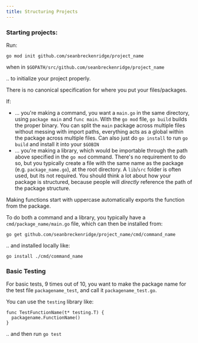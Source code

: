 ```yaml
---
title: Structuring Projects
---
```


### Starting projects:

Run:

`go mod init github.com/seanbreckenridge/project_name`

when in `$GOPATH/src/github.com/seanbreckenridge/project_name`

.. to initialize your project properly.

There is no canonical specification for where you put your files/packages.

If:

- ... you're making a command, you want a `main.go` in the same directory, using `package main` and `func main`. With the `go mod` file, `go build` builds the proper binary. You can split the `main` package across multiple files without messing with import paths, everything acts as a global within the package across multiple files. Can also just do `go install` to run `go build` and install it into your `$GOBIN`
- ... you're making a library, which would be importable through the path above specified in the `go mod` command. There's no requirement to do so, but you typically create a file with the same name as the package (e.g. `package_name.go`), at the root directory. A `lib`/`src` folder is often used, but its not required. You should think a lot about how your package is structured, because people will _directly_ reference the path of the package structure.

Making functions start with uppercase automatically exports the function from the package.

To do both a command and a library, you typically have a `cmd/package_name/main.go` file, which can then be installed from:

`go get github.com/seanbreckenridge/project_name/cmd/command_name`

.. and installed locally like:

```
go install ./cmd/command_name
```

### Basic Testing

For basic tests, 9 times out of 10, you want to make the package name for the test file `packagename_test`, and call it `packagename_test.go`.

You can use the `testing` library like:

```
func TestFunctionName(t* testing.T) {
  packagename.FunctionName()
}
```

.. and then run `go test`
